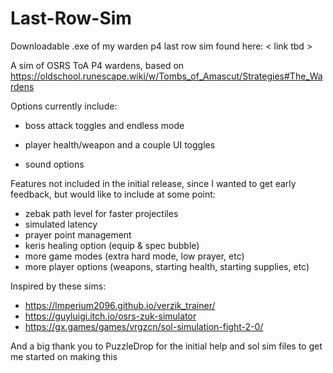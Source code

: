 # Last-Row-Sim
Downloadable .exe of my warden p4 last row sim found here:
< link tbd > 

A sim of OSRS ToA P4 wardens, based on https://oldschool.runescape.wiki/w/Tombs_of_Amascut/Strategies#The_Wardens

Options currently include:
  - boss attack toggles and endless mode
  
  - player health/weapon and a couple UI toggles
  
  - sound options

Features not included in the initial release, since I wanted to get early feedback, but would like to include at some point:
  - zebak path level for faster projectiles
  - simulated latency
  - prayer point management
  - keris healing option (equip & spec bubble)
  - more game modes (extra hard mode, low prayer, etc)
  - more player options (weapons, starting health, starting supplies, etc)
  
Inspired by these sims:

  - https://lmperium2096.github.io/verzik_trainer/
  - https://guyluigi.itch.io/osrs-zuk-simulator
  - https://gx.games/games/vrgzcn/sol-simulation-fight-2-0/

And a big thank you to PuzzleDrop for the initial help and sol sim files to get me started on making this
